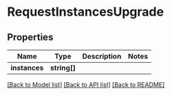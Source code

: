 # RequestInstancesUpgrade

## Properties
Name | Type | Description | Notes
------------ | ------------- | ------------- | -------------
**instances** | **string[]** |  | 

[[Back to Model list]](../README.md#documentation-for-models) [[Back to API list]](../README.md#documentation-for-api-endpoints) [[Back to README]](../README.md)


